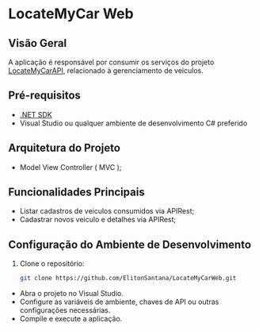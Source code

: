 # LocateMyCar Web

## Visão Geral
A aplicação é responsável por consumir os serviços do projeto [LocateMyCarAPI](https://github.com/ElitonSantana/LocateMyCarAPI), relacionado à gerenciamento de veiculos.

## Pré-requisitos
- [.NET SDK](https://dotnet.microsoft.com/download)
- Visual Studio ou qualquer ambiente de desenvolvimento C# preferido

## Arquitetura do Projeto
- Model View Controller ( MVC );

## Funcionalidades Principais
- Listar cadastros de veiculos consumidos via APIRest;
- Cadastrar novos veiculo e detalhes via APIRest;

## Configuração do Ambiente de Desenvolvimento
1. Clone o repositório:

   ```bash
   git clone https://github.com/ElitonSantana/LocateMyCarWeb.git
   ```
- Abra o projeto no Visual Studio.
- Configure as variáveis de ambiente, chaves de API ou outras configurações necessárias.
- Compile e execute a aplicação.
